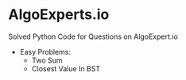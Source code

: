 # AlgoExperts.io
Solved Python Code for Questions on AlgoExpert.io
- Easy Problems:
  - Two Sum
  - Closest Value In BST